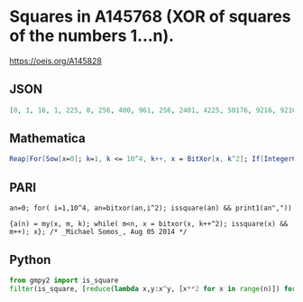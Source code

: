 # Squares in A145768 \(XOR of squares of the numbers 1\.\.\.n\)\.
https://oeis.org/A145828
## JSON
```JSON
[0, 1, 16, 1, 225, 0, 256, 400, 961, 256, 2401, 4225, 50176, 9216, 9216, 113569, 20736, 518400, 160000, 893025, 390625, 861184, 685584, 134689, 861184, 3568321, 389376, 6806881, 12730624, 12730624, 4260096, 105534529]
```
## Mathematica
```Mathematica
Reap[For[Sow[x=0]; k=1, k <= 10^4, k++, x = BitXor[x, k^2]; If[IntegerQ[ Sqrt[x]], Sow[x]]]][[2, 1]] (* _Jean-François Alcover_, Nov 25 2015 *)
```
## PARI
```PARI
an=0; for( i=1,10^4, an=bitxor(an,i^2); issquare(an) && print1(an","))
```
```PARI
{a(n) = my(x, m, k); while( m<n, x = bitxor(x, k++^2); issquare(x) && m++); x}; /* _Michael Somos_, Aug 05 2014 */
```
## Python
```Python
from gmpy2 import is_square
filter(is_square, [reduce(lambda x,y:x^y, [x**2 for x in range(n)]) for n in range(1,10**4)]) # _Chai Wah Wu_, Aug 05 2014
```
